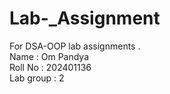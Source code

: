 # Lab-_Assignment
For DSA-OOP lab assignments .
<br>
Name : Om Pandya
<br>
Roll No : 202401136
<br>
Lab group : 2
